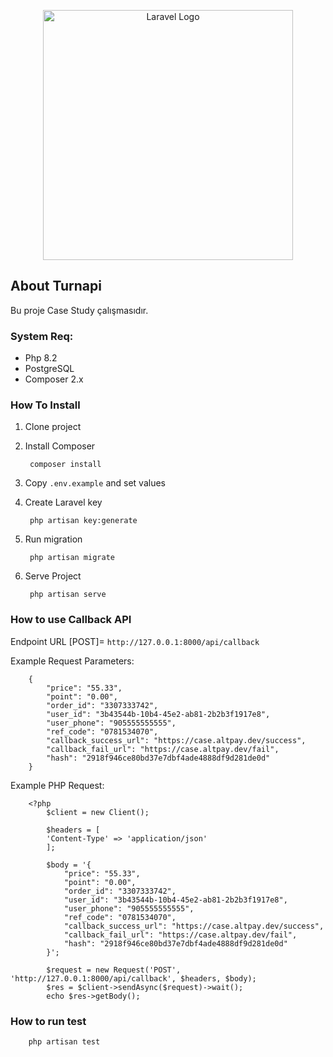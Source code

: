 <p align="center"><a href="https://laravel.com" target="_blank"><img src="https://raw.githubusercontent.com/laravel/art/master/logo-lockup/5%20SVG/2%20CMYK/1%20Full%20Color/laravel-logolockup-cmyk-red.svg" width="400" alt="Laravel Logo"></a></p>


## About Turnapi

Bu proje Case Study çalışmasıdır.

### System Req:
- Php  8.2
- PostgreSQL
- Composer 2.x


### How To Install

1. Clone project
2. Install Composer
    
        composer install
3. Copy `.env.example` and set values
4. Create Laravel key
        
        php artisan key:generate
5. Run migration
    
        php artisan migrate
6. Serve Project

        php artisan serve


### How to use Callback API

Endpoint URL [POST]= `http://127.0.0.1:8000/api/callback`

Example Request Parameters:

        {
            "price": "55.33",
            "point": "0.00",
            "order_id": "3307333742",
            "user_id": "3b43544b-10b4-45e2-ab81-2b2b3f1917e8",
            "user_phone": "905555555555",
            "ref_code": "0781534070",
            "callback_success_url": "https://case.altpay.dev/success",
            "callback_fail_url": "https://case.altpay.dev/fail",
            "hash": "2918f946ce80bd37e7dbf4ade4888df9d281de0d"
        }

Example PHP Request:

        <?php
            $client = new Client();

            $headers = [
            'Content-Type' => 'application/json'
            ];

            $body = '{
                "price": "55.33",
                "point": "0.00",
                "order_id": "3307333742",
                "user_id": "3b43544b-10b4-45e2-ab81-2b2b3f1917e8",
                "user_phone": "905555555555",
                "ref_code": "0781534070",
                "callback_success_url": "https://case.altpay.dev/success",
                "callback_fail_url": "https://case.altpay.dev/fail",
                "hash": "2918f946ce80bd37e7dbf4ade4888df9d281de0d"
            }';

            $request = new Request('POST', 'http://127.0.0.1:8000/api/callback', $headers, $body);
            $res = $client->sendAsync($request)->wait();
            echo $res->getBody();


### How to run test

        php artisan test

